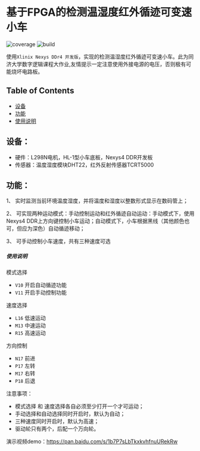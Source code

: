 # 基于FPGA的检测温湿度红外循迹可变速小车
![coverage](https://img.shields.io/badge/coverage-100%25-brightgreen) ![build](https://img.shields.io/badge/build-passing-brightgreen) 

使用`Xlinix Nexys DDr4 开发版`，实现的检测温湿度红外循迹可变速小车。此为同济大学数字逻辑课程大作业,友情提示一定注意使用外接电源的电压，否则极有可能烧坏电路板。

## Table of Contents

- [设备](#设备)
- [功能](#功能)
- [使用说明](#使用说明)

## 设备：	
- 硬件：L298N电机，HL-1型小车底板，Nexys4 DDR开发板
- 传感器：温度湿度模块DHT22，红外反射传感器TCRT5000

## 功能：

1、	实时监测当前环境温度湿度，并将温度和湿度以整数形式显示在数码管上；

2、	可实现两种运动模式：手动控制运动和红外循迹自动运动：手动模式下，使用Nexys4 DDR上方向键控制小车运动；自动模式下，小车根据黑线（其他颜色也可，但应为深色）自动循迹移动；

3、	可手动控制小车速度，共有三种速度可选


##### 使用说明
模式选择
- `V10` 开启自动循迹功能    
- `V11` 开启手动控制功能

速度选择
- `L16` 低速运动
- `M13` 中速运动                         
- `R15` 高速运动

方向控制
- `N17` 前进
- `P17` 左转
- `M17` 右转
- `P18` 后退

注意事项：
- 模式选择 和 速度选择各自必须至少打开一个才可运动；
- 手动选择和自动选择同时开启时，默认为自动；
- 三种速度同时开启时，默认为高速；
- 驱动轮只有两个，后配一个万向轮。

演示视频demo：https://pan.baidu.com/s/1b7P7sLbTkxkvhfnuURekRw
